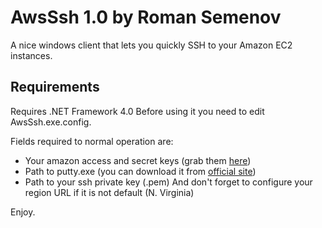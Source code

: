 AwsSsh 1.0 by Roman Semenov
===========================

A nice windows client that lets you quickly SSH to your Amazon EC2 instances.


Requirements
------------
Requires .NET Framework 4.0
Before using it you need to edit AwsSsh.exe.config.

Fields required to normal operation are:

* Your amazon access and secret keys (grab them [here](https://portal.aws.amazon.com/gp/aws/securityCredentials))
* Path to putty.exe (you can download it from [official site](http://www.chiark.greenend.org.uk/~sgtatham/putty/download.html))
* Path to your ssh private key (.pem)
And don't forget to configure your region URL if it is not default (N. Virginia)



Enjoy.